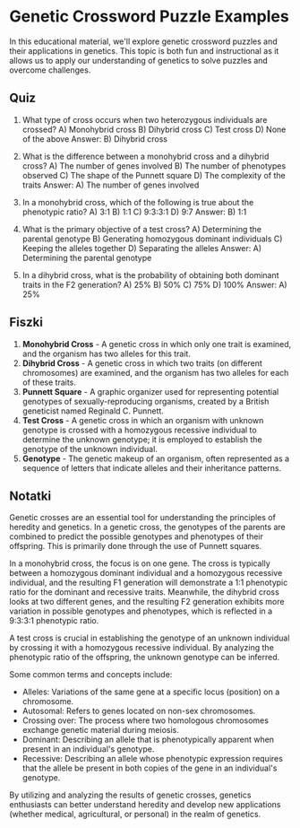  # Genetic Crossword Puzzle Examples

In this educational material, we'll explore genetic crossword puzzles and their applications in genetics. This topic is both fun and instructional as it allows us to apply our understanding of genetics to solve puzzles and overcome challenges.

## Quiz

1. What type of cross occurs when two heterozygous individuals are crossed?
A) Monohybrid cross
B) Dihybrid cross
C) Test cross
D) None of the above
Answer: B) Dihybrid cross

2. What is the difference between a monohybrid cross and a dihybrid cross?
A) The number of genes involved
B) The number of phenotypes observed
C) The shape of the Punnett square
D) The complexity of the traits
Answer: A) The number of genes involved

3. In a monohybrid cross, which of the following is true about the phenotypic ratio?
A) 3:1
B) 1:1
C) 9:3:3:1
D) 9:7
Answer: B) 1:1

4. What is the primary objective of a test cross?
A) Determining the parental genotype
B) Generating homozygous dominant individuals
C) Keeping the alleles together
D) Separating the alleles
Answer: A) Determining the parental genotype

5. In a dihybrid cross, what is the probability of obtaining both dominant traits in the F2 generation?
A) 25%
B) 50%
C) 75%
D) 100%
Answer: A) 25%

## Fiszki

1. **Monohybrid Cross** - A genetic cross in which only one trait is examined, and the organism has two alleles for this trait.
2. **Dihybrid Cross** - A genetic cross in which two traits (on different chromosomes) are examined, and the organism has two alleles for each of these traits.
3. **Punnett Square** - A graphic organizer used for representing potential genotypes of sexually-reproducing organisms, created by a British geneticist named Reginald C. Punnett.
4. **Test Cross** - A genetic cross in which an organism with unknown genotype is crossed with a homozygous recessive individual to determine the unknown genotype; it is employed to establish the genotype of the unknown individual.
5. **Genotype** - The genetic makeup of an organism, often represented as a sequence of letters that indicate alleles and their inheritance patterns.

## Notatki

Genetic crosses are an essential tool for understanding the principles of heredity and genetics. In a genetic cross, the genotypes of the parents are combined to predict the possible genotypes and phenotypes of their offspring. This is primarily done through the use of Punnett squares.

In a monohybrid cross, the focus is on one gene. The cross is typically between a homozygous dominant individual and a homozygous recessive individual, and the resulting F1 generation will demonstrate a 1:1 phenotypic ratio for the dominant and recessive traits. Meanwhile, the dihybrid cross looks at two different genes, and the resulting F2 generation exhibits more variation in possible genotypes and phenotypes, which is reflected in a 9:3:3:1 phenotypic ratio.

A test cross is crucial in establishing the genotype of an unknown individual by crossing it with a homozygous recessive individual. By analyzing the phenotypic ratio of the offspring, the unknown genotype can be inferred.

Some common terms and concepts include:

- Alleles: Variations of the same gene at a specific locus (position) on a chromosome.
- Autosomal: Refers to genes located on non-sex chromosomes.
- Crossing over: The process where two homologous chromosomes exchange genetic material during meiosis.
- Dominant: Describing an allele that is phenotypically apparent when present in an individual's genotype.
- Recessive: Describing an allele whose phenotypic expression requires that the allele be present in both copies of the gene in an individual's genotype.

By utilizing and analyzing the results of genetic crosses, genetics enthusiasts can better understand heredity and develop new applications (whether medical, agricultural, or personal) in the realm of genetics.